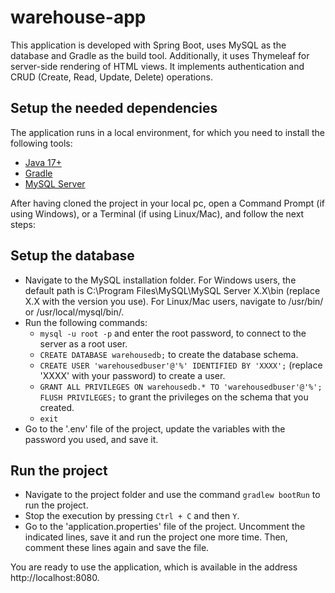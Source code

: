 # warehouse-app

This application is developed with Spring Boot, uses MySQL as the database and Gradle as the build tool. Additionally, it uses Thymeleaf for server-side rendering of HTML views. It implements authentication and CRUD (Create, Read, Update, Delete) operations.

## Setup the needed dependencies

The application runs in a local environment, for which you need to install the following tools:

- [Java 17+](https://docs.aws.amazon.com/corretto/latest/corretto-17-ug/downloads-list.html)
- [Gradle](https://gradle.org/install/)
- [MySQL Server](https://dev.mysql.com/downloads/installer/) 


After having cloned the project in your local pc, open a Command Prompt (if using Windows), or a Terminal (if using Linux/Mac), and follow the next steps:

## Setup the database

- Navigate to the MySQL installation folder. For Windows users, the default path is C:\Program Files\MySQL\MySQL Server X.X\bin (replace X.X with the version you use). For Linux/Mac users, navigate to /usr/bin/ or /usr/local/mysql/bin/.
- Run the following commands: 
  - `mysql -u root -p` and enter the root password, to connect to the server as a root user.
  - `CREATE DATABASE warehousedb;` to create the database schema.
  - `CREATE USER 'warehousedbuser'@'%' IDENTIFIED BY 'XXXX';` (replace 'XXXX' with your password) to create a user. 
  - `GRANT ALL PRIVILEGES ON warehousedb.* TO 'warehousedbuser'@'%'; FLUSH PRIVILEGES;` to grant the privileges on the schema that you created.
  - `exit`
- Go to the '.env' file of the project, update the variables with the password you used, and save it.

## Run the project

- Navigate to the project folder and use the command `gradlew bootRun` to run the project.
- Stop the execution by pressing `Ctrl + C` and then `Y`.
- Go to the 'application.properties' file of the project. Uncomment the indicated lines, save it and run the project one more time. Then, comment these lines again and save the file.

You are ready to use the application, which is available in the address http://localhost:8080.


